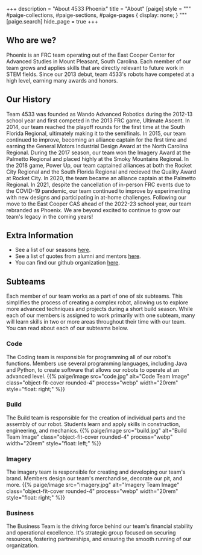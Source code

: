 +++
description = "About 4533 Phoenix"
title = "About"
[paige]
style = """
#paige-collections,
#paige-sections,
#paige-pages {
    display: none;
}
"""
[paige.search]
hide_page = true
+++

## Who are we?

Phoenix is an FRC team operating out of the East Cooper Center for Advanced
Studies in Mount Pleasant, South Carolina. Each member of our team grows and
applies skills that are directly relevant to future work in STEM fields. Since
our 2013 debut, team 4533's robots have competed at a high level, earning many
awards and honors.

## Our History

Team 4533 was founded as Wando Advanced Robotics during the 2012-13 school year
and first competed in the 2013 FRC game, Ultimate Ascent. In 2014, our team
reached the playoff rounds for the first time at the South Florida Regional,
ultimately making it to the semifinals. In 2015, our team continued to improve,
becoming an alliance captain for the first time and earning the General Motors
Industrial Design Award at the North Carolina Regional. During the 2017 season,
our team won the Imagery Award at the Palmetto Regional and placed highly at the
Smoky Mountains Regional. In the 2018 game, Power Up, our team captained
alliances at both the Rocket City Regional and the South Florida Regional and
recieved the Quality Award at Rocket City. In 2020, the team became an alliance
captain at the Palmetto Regional. In 2021, despite the cancellation of in-person
FRC events due to the COVID-19 pandemic, our team continued to improve by
experimenting with new designs and participating in at-home challenges.
Following our move to the East Cooper CAS ahead of the 2022-23 school year, our
team rebranded as Phoenix. We are beyond excited to continue to grow our team's
legacy in the coming years!

## Extra Information

- See a list of our seasons [here](../seasons).
- See a list of quotes from alumni and mentors [here](./quotes).
- You can find our github organization [here](//github.com/4533-phoenix).

## Subteams

Each member of our team works as a part of one of six subteams. This simplifies
the process of creating a complex robot, allowing us to explore more advanced
techniques and projects during a short build season. While each of our members
is assigned to work primarily with one subteam, many will learn skills in two or
more areas throughout their time with our team. You can read about each of our
subteams below.

### Code

The Coding team is responsible for programming all of our robot's functions. Members use several programming languages, including Java and Python, to create software that allows our robots to operate at an advanced level.
{{% paige/image src="code.jpg" alt="Code Team Image" class="object-fit-cover rounded-4" process="webp" width="20rem" style="float: right;" %}}

### Build

The Build team is responsible for the creation of individual parts and the assembly of our robot. Students learn and apply skills in construction, engineering, and mechanics.
{{% paige/image src="build.jpg" alt="Build Team Image" class="object-fit-cover rounded-4" process="webp" width="20rem" style="float: left;" %}}

### Imagery

The imagery team is responsible for creating and developing our team's brand. Members design our team's merchandise, decorate our pit, and more.
{{% paige/image src="imagery.jpg" alt="Imagery Team Image" class="object-fit-cover rounded-4" process="webp" width="20rem" style="float: right;" %}}

### Business

The Business Team is the driving force behind our team's financial stability and operational excellence. It's strategic group focused on securing resources, fostering partnerships, and ensuring the smooth running of our organization.
